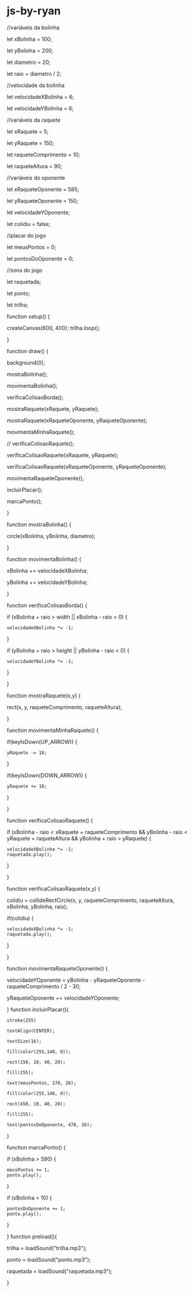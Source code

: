 # js-by-ryan
//variáveis da bolinha

let xBolinha = 100;

let yBolinha = 200;

let diametro = 20;

let raio = diametro / 2;

//velocidade da bolinha

let velocidadeXBolinha = 6;

let velocidadeYBolinha = 6;

//variáveis da raquete

let xRaquete = 5;

let yRaquete = 150;

let raqueteComprimento = 10;

let raqueteAltura = 90;

//variáveis do oponente

let xRaqueteOponente = 585;

let yRaqueteOponente = 150;

let velocidadeYOponente;

let colidiu = false;

//placar do jogo

let meusPontos = 0;

let pontosDoOponente = 0;

//sons do jogo

let raquetada;

let ponto;

let trilha;

function setup() {

  createCanvas(600, 400);
  trilha.loop();

}

function draw() {

  background(0);

  mostraBolinha();

  movimentaBolinha();

  verificaColisaoBorda();

  mostraRaquete(xRaquete, yRaquete);

  mostraRaquete(xRaqueteOponente, yRaqueteOponente);

  movimentaMinhaRaquete();

  // verificaColisaoRaquete();

  verificaColisaoRaquete(xRaquete, yRaquete);

  verificaColisaoRaquete(xRaqueteOponente, yRaqueteOponente);

  movimentaRaqueteOponente();

  incluirPlacar();

  marcaPonto();

}

function mostraBolinha() {

  circle(xBolinha, yBolinha, diametro);

}

function movimentaBolinha() {

  xBolinha += velocidadeXBolinha;

  yBolinha += velocidadeYBolinha;

}

function verificaColisaoBorda() {

  if (xBolinha + raio > width || xBolinha - raio < 0) {

    velocidadeXBolinha *= -1;

  }

  if (yBolinha + raio > height || yBolinha - raio < 0) {

    velocidadeYBolinha *= -1;

  }

}

function mostraRaquete(x,y) {

  rect(x, y, raqueteComprimento, raqueteAltura);

}

function movimentaMinhaRaquete() {

  if(keyIsDown(UP_ARROW)) {

    yRaquete -= 10;

  }

  if(keyIsDown(DOWN_ARROW)) {

    yRaquete += 10;

  }

}

function verificaColisaoRaquete() {

  if (xBolinha - raio < xRaquete + raqueteComprimento && yBolinha - raio < yRaquete + raqueteAltura && yBolinha + raio > yRaquete) {

    velocidadeXBolinha *= -1;
    raquetada.play();

  }

}

function verificaColisaoRaquete(x,y) {

  colidiu = collideRectCircle(x, y, raqueteComprimento, raqueteAltura, xBolinha, yBolinha, raio);

  if(colidiu) {

    velocidadeXBolinha *= -1;
    raquetada.play();

  }

}

function movimentaRaqueteOponente() {

  velocidadeYOponente = yBolinha - yRaqueteOponente - raqueteComprimento / 2 - 30;

  yRaqueteOponente += velocidadeYOponente;

}
function incluirPlacar(){

    stroke(255)

    textAlign(CENTER);

    textSize(16);

    fill(color(255,140, 0));

    rect(150, 10, 40, 20);

    fill(255);

    text(meusPontos, 170, 26);

    fill(color(255,140, 0));

    rect(450, 10, 40, 20);

    fill(255);

    text(pontosDoOponente, 470, 26);

}

function marcaPonto() {

  if (xBolinha > 590) {

    meusPontos += 1;
    ponto.play();

  }

  if (xBolinha < 10) {

    pontosDoOponente += 1;
    ponto.play();

  }

}
function preload(){

  trilha = loadSound("trilha.mp3");

  ponto = loadSound("ponto.mp3");

  raquetada = loadSound("raquetada.mp3");

}

